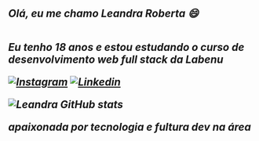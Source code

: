 ### <h2><b><em>Olá, eu me chamo Leandra Roberta 😄<em><b><h2>
<p>Eu tenho 18 anos e estou estudando o curso de desenvolvimento web full stack da Labenu<p>

[![Instagram](https://img.shields.io/badge/Instagram-E4405F?style=for-the-badge&logo=instagram&logoColor=white)](https://instagram.com/_lcereja)
[![Linkedin](https://img.shields.io/badge/LinkedIn-0077B5?style=for-the-badge&logo=linkedin&logoColor=white)](https://www.linkedin.com/in/leandra-roberta-5904a5195/)

![Leandra GitHub stats](https://github-readme-stats.vercel.app/api?username=leandrarobert&show_icons=true&theme=material-palenight)

<p> apaixonada por tecnologia e fultura dev na área <p>
